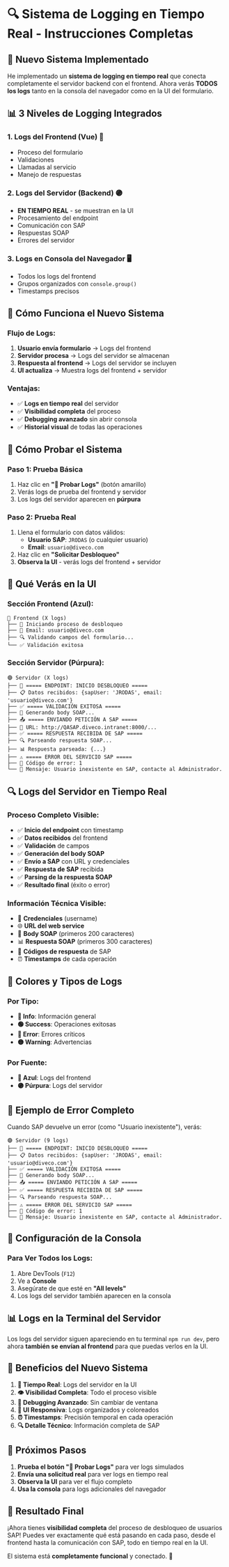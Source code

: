 # 🔍 Sistema de Logging en Tiempo Real - Instrucciones Completas

## 🎯 **Nuevo Sistema Implementado**

He implementado un **sistema de logging en tiempo real** que conecta completamente el servidor backend con el frontend. Ahora verás **TODOS los logs** tanto en la consola del navegador como en la UI del formulario.

## 📊 **3 Niveles de Logging Integrados**

### 1. **Logs del Frontend (Vue)** 🔵

- Proceso del formulario
- Validaciones
- Llamadas al servicio
- Manejo de respuestas

### 2. **Logs del Servidor (Backend)** 🟣

- **EN TIEMPO REAL** - se muestran en la UI
- Procesamiento del endpoint
- Comunicación con SAP
- Respuestas SOAP
- Errores del servidor

### 3. **Logs en Consola del Navegador** 🖥️

- Todos los logs del frontend
- Grupos organizados con `console.group()`
- Timestamps precisos

## 🚀 **Cómo Funciona el Nuevo Sistema**

### **Flujo de Logs:**

1. **Usuario envía formulario** → Logs del frontend
2. **Servidor procesa** → Logs del servidor se almacenan
3. **Respuesta al frontend** → Logs del servidor se incluyen
4. **UI actualiza** → Muestra logs del frontend + servidor

### **Ventajas:**

- ✅ **Logs en tiempo real** del servidor
- ✅ **Visibilidad completa** del proceso
- ✅ **Debugging avanzado** sin abrir consola
- ✅ **Historial visual** de todas las operaciones

## 🧪 **Cómo Probar el Sistema**

### **Paso 1: Prueba Básica**

1. Haz clic en **"🧪 Probar Logs"** (botón amarillo)
2. Verás logs de prueba del frontend y servidor
3. Los logs del servidor aparecen en **púrpura**

### **Paso 2: Prueba Real**

1. Llena el formulario con datos válidos:
   - **Usuario SAP**: `JRODAS` (o cualquier usuario)
   - **Email**: `usuario@diveco.com`
2. Haz clic en **"Solicitar Desbloqueo"**
3. **Observa la UI** - verás logs del frontend + servidor

## 📱 **Qué Verás en la UI**

### **Sección Frontend (Azul):**

```
🔵 Frontend (X logs)
├── 🚀 Iniciando proceso de desbloqueo
├── 📧 Email: usuario@diveco.com
├── 🔍 Validando campos del formulario...
└── ✅ Validación exitosa
```

### **Sección Servidor (Púrpura):**

```
🟣 Servidor (X logs)
├── 🚀 ===== ENDPOINT: INICIO DESBLOQUEO =====
├── 📋 Datos recibidos: {sapUser: 'JRODAS', email: 'usuario@diveco.com'}
├── ✅ ===== VALIDACIÓN EXITOSA =====
├── 🔧 Generando body SOAP...
├── 📤 ===== ENVIANDO PETICIÓN A SAP =====
├── 📍 URL: http://QASAP.diveco.intranet:8000/...
├── ✅ ===== RESPUESTA RECIBIDA DE SAP =====
├── 🔍 Parseando respuesta SOAP...
├── 📊 Respuesta parseada: {...}
├── ⚠️ ===== ERROR DEL SERVICIO SAP =====
├── 🚨 Código de error: 1
└── 💬 Mensaje: Usuario inexistente en SAP, contacte al Administrador.
```

## 🔍 **Logs del Servidor en Tiempo Real**

### **Proceso Completo Visible:**

- ✅ **Inicio del endpoint** con timestamp
- ✅ **Datos recibidos** del frontend
- ✅ **Validación** de campos
- ✅ **Generación del body SOAP**
- ✅ **Envío a SAP** con URL y credenciales
- ✅ **Respuesta de SAP** recibida
- ✅ **Parsing de la respuesta SOAP**
- ✅ **Resultado final** (éxito o error)

### **Información Técnica Visible:**

- 🔐 **Credenciales** (username)
- 🌐 **URL del web service**
- 📝 **Body SOAP** (primeros 200 caracteres)
- 📊 **Respuesta SOAP** (primeros 300 caracteres)
- 🔢 **Códigos de respuesta** de SAP
- ⏰ **Timestamps** de cada operación

## 🎨 **Colores y Tipos de Logs**

### **Por Tipo:**

- **🔵 Info**: Información general
- **🟢 Success**: Operaciones exitosas
- **🔴 Error**: Errores críticos
- **🟡 Warning**: Advertencias

### **Por Fuente:**

- **🔵 Azul**: Logs del frontend
- **🟣 Púrpura**: Logs del servidor

## 🚨 **Ejemplo de Error Completo**

Cuando SAP devuelve un error (como "Usuario inexistente"), verás:

```
🟣 Servidor (9 logs)
├── 🚀 ===== ENDPOINT: INICIO DESBLOQUEO =====
├── 📋 Datos recibidos: {sapUser: 'JRODAS', email: 'usuario@diveco.com'}
├── ✅ ===== VALIDACIÓN EXITOSA =====
├── 🔧 Generando body SOAP...
├── 📤 ===== ENVIANDO PETICIÓN A SAP =====
├── ✅ ===== RESPUESTA RECIBIDA DE SAP =====
├── 🔍 Parseando respuesta SOAP...
├── ⚠️ ===== ERROR DEL SERVICIO SAP =====
├── 🚨 Código de error: 1
└── 💬 Mensaje: Usuario inexistente en SAP, contacte al Administrador.
```

## 🔧 **Configuración de la Consola**

### **Para Ver Todos los Logs:**

1. Abre DevTools (`F12`)
2. Ve a **Console**
3. Asegúrate de que esté en **"All levels"**
4. Los logs del servidor también aparecen en la consola

## 📊 **Logs en la Terminal del Servidor**

Los logs del servidor siguen apareciendo en tu terminal `npm run dev`, pero ahora **también se envían al frontend** para que puedas verlos en la UI.

## 🎯 **Beneficios del Nuevo Sistema**

1. **🔄 Tiempo Real**: Logs del servidor en la UI
2. **👁️ Visibilidad Completa**: Todo el proceso visible
3. **🐛 Debugging Avanzado**: Sin cambiar de ventana
4. **📱 UI Responsiva**: Logs organizados y coloreados
5. **⏰ Timestamps**: Precisión temporal en cada operación
6. **🔍 Detalle Técnico**: Información completa de SAP

## 🚀 **Próximos Pasos**

1. **Prueba el botón "🧪 Probar Logs"** para ver logs simulados
2. **Envía una solicitud real** para ver logs en tiempo real
3. **Observa la UI** para ver el flujo completo
4. **Usa la consola** para logs adicionales del navegador

## 🎉 **Resultado Final**

¡Ahora tienes **visibilidad completa** del proceso de desbloqueo de usuarios SAP! Puedes ver exactamente qué está pasando en cada paso, desde el frontend hasta la comunicación con SAP, todo en tiempo real en la UI.

El sistema está **completamente funcional** y conectado. 🎯
